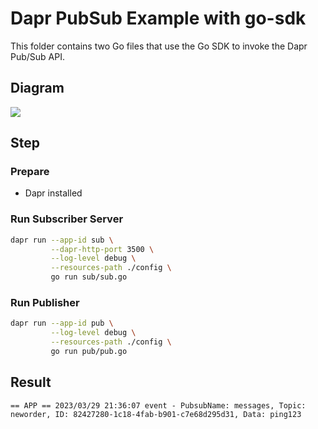 # Dapr PubSub Example with go-sdk

This folder contains two Go files that use the Go SDK to invoke the Dapr Pub/Sub API.

## Diagram

![](https://i.loli.net/2020/08/23/5MBYgwqCZcXNUf2.jpg)

## Step

### Prepare

- Dapr installed

### Run Subscriber Server

<!-- STEP
name: Run Subscriber Server
output_match_mode: substring
match_order: none
expected_stdout_lines:
  - 'event - PubsubName: messages, Topic: neworder'
  - 'event - PubsubName: messages, Topic: neworder'
  - 'event - PubsubName: messages, Topic: neworder'
  - 'event - PubsubName: messages, Topic: sendorder'
  - 'event - PubsubName: messages, Topic: sendorder'
  - 'event - PubsubName: messages, Topic: sendorder'
expected_stderr_lines:
background: true
sleep: 15
-->

```bash
dapr run --app-id sub \
         --dapr-http-port 3500 \
         --log-level debug \
         --resources-path ./config \
         go run sub/sub.go
```

<!-- END_STEP -->

### Run Publisher

<!-- STEP
name: Run publisher
output_match_mode: substring
expected_stdout_lines:
  - 'sending message'
  - 'message published'
  - 'sending multiple messages'
  - 'multiple messages published'
expected_stderr_lines:
background: true
sleep: 15
-->

```bash
dapr run --app-id pub \
         --log-level debug \
         --resources-path ./config \
         go run pub/pub.go
```

<!-- END_STEP -->

## Result

```shell
== APP == 2023/03/29 21:36:07 event - PubsubName: messages, Topic: neworder, ID: 82427280-1c18-4fab-b901-c7e68d295d31, Data: ping123
```
